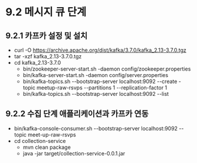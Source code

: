# 9.2 메시지 큐 단계
    
## 9.2.1 카프카 설정 및 설치
- curl -O https://archive.apache.org/dist/kafka/3.7.0/kafka_2.13-3.7.0.tgz
- tar -xzf kafka_2.13-3.7.0.tgz
- cd kafka_2.13-3.7.0
  - bin/zookeeper-server-start.sh -daemon config/zookeeper.properties
  - bin/kafka-server-start.sh -daemon config/server.properties
  - bin/kafka-topics.sh --bootstrap-server localhost:9092 --create -topic meetup-raw-rsvps --partitions 1 --replication-factor 1
  - bin/kafka-topics.sh --bootstrap-server localhost:9092 --list

## 9.2.2 수집 단계 애플리케이션과 카프카 연동
- bin/kafka-console-consumer.sh --bootstrap-server localhost:9092 --topic meet-up-raw-rsvps
- cd collection-service
  - mvn clean package
  - java -jar target/collection-service-0.0.1.jar
